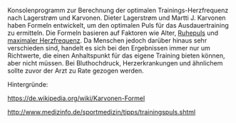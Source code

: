 Konsolenprogramm zur Berechnung der optimalen Trainings-Herzfrequenz nach Lagerstrøm und Karvonen. Dieter Lagerstrøm und Martti J. Karvonen haben Formeln entwickelt, um den optimalen Puls für das Ausdauertraining zu ermitteln. Die Formeln basieren auf Faktoren wie Alter, [Ruhepuls](https://flexikon.doccheck.com/de/Ruhepuls) und [maximaler Herzfrequenz](https://de.wikipedia.org/wiki/Maximalpuls). Da Menschen jedoch darüber hinaus sehr verschieden sind, handelt es sich bei den Ergebnissen immer nur um Richtwerte, die einen Anhaltspunkt für das eigene Training bieten können, aber nicht müssen. Bei Bluthochdruck, Herzerkrankungen und ähnlichem sollte zuvor der Arzt zu Rate gezogen werden.

Hintergründe:

https://de.wikipedia.org/wiki/Karvonen-Formel

http://www.medizinfo.de/sportmedizin/tipps/trainingspuls.shtml
